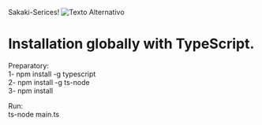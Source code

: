 Sakaki-Serices!
<img src="https://i.ibb.co/qs37qDm/undefined-image.png" alt="Texto Alternativo">


# Installation globally with TypeScript.
Preparatory: <br>
1- npm install -g typescript <br>
2- npm install -g ts-node <br>
3- npm install <br>

Run:<br>
ts-node main.ts <br>
